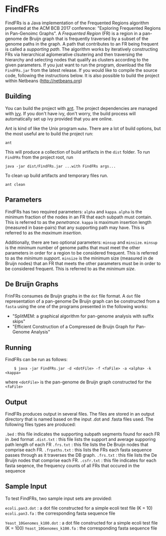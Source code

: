 # FindFRs
FindFRs is a Java implementation of the Frequented Regions algorithm presented at the ACM BCB 2017 conference: "Exploring Frequented Regions in Pan-Genoimc Graphs".
A _Frequented Region_ (FR) is a region in a pan-genome de Bruijn graph that is frequently traversed by a subset of the genome paths in the graph.
A path that contributes to an FR being frequent is called a _supporting path_.
The algorithm works by iteratively constructing FRs via hierarchical aglomerative clsutering and then traversing the hierarchy and selecting nodes that qualify as clusters according to the given parameters.
If you just want to run the program, download the file `FindFRs.jar` from the latest release.  If you would like to 
compile the source code, following the instructions below.  It is also possible to build the project within
Netbeans (http://netbeans.org)

## Building
You can build the project with [ant](http://ant.apache.org/).
The project dependencies are managed with [ivy](http://ant.apache.org/ivy/).  If
you don't have ivy, don't worry, the build process will automatically set up ivy
provided that you are online.

Ant is kind of like the Unix program `make`. There are a lot of build options,
but the most useful are to build the project run:

    ant

This will produce a collection of build artifacts in the `dist` folder.  To run
`FindFRs` from the project root, run

    java -jar dist/FindFRs.jar ...with FindFRs args...

To clean up build artifacts and temporary files run.

    ant clean

## Parameters
FindFRs has two required parameters: `alpha` and `kappa`.
`alpha` is the minimum fraction of the nodes in an FR that each subpath must contain.
This is referred to as the _penetrance_.
`kappa` is maximum insertion length (measured in base-pairs) that any supporting path may have.
This is referred to as the _maximum insertion_.

Additionally, there are two optional parameters: `minsup` and `minsize`.
`minsup` is the minimum number of genome paths that must meet the other parameters in order for a region to be considered frequent.
This is referred to as the _minimum support_.
`minsize` is the minimum size (measured in de Bruijn nodes) that an FR that meets the other parameters must be in order to be considered frequent.
This is referred to as the _minimum size_.

## De Bruijn Graphs
FrinFRs consumes de Bruijn graphs in the `dot` file format.
A `dot` file representation of a pan-genome De Bruijn graph can be constructed from a `fasta` using the one of the programs presented in the following works:
* "SplitMEM: a graphical algorithm for pan-genome analysis with suffix skips"
* "Efficient Construction of a Compressed de Bruijn Graph for Pan-Genome Analysis"

## Running
FindFRs can be run as follows:
```
    $ java -jar FindFRs.jar -d <dotFile> -f <faFile> -a <alpha> -k <kappa>
```
where `<dotFile>` is the pan-genome de Bruijn graph constructed for the `<faFile>`

## Output
FindFRs produces output in several files.  The files are stored in an output directory that is named based on the input .dot and .fasta files used.  The following files types are produced:

`.bed` : this file indicates the supporting subpath segments found for each FR in .bed format
`.dist.txt` : this file lists the support and average supporing path length of each FR
`.frs.txt` : this file lists the De Bruijn nodes that comprise each FR.
`.frpaths.txt` : this lists the FRs each fasta sequence passes through as it traverses the DB graph.
`.frs.txt` : this file lists the De Bruijn nodes that comprise each FR.
`.csfr.txt` : this file indicates for each fasta seqence, the frequency counts of all FRs that occured in the sequence

## Sample Input
To test FindFRs, two sample input sets are provided:

`ecoli.pan3.dot` : a dot file constructed for a simple ecoli test file (K = 10)
`ecoli.pan3.fa` : the corresponding fasta sequence file

`Yeast_10Genomes_k100.dot` : a dot file constructed for a simple ecoli test file (K = 100)
`Yeast_10Genomes_k100.fa` : the corresponding fasta sequence file


